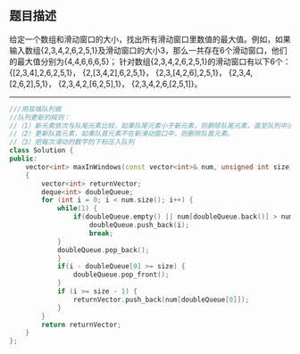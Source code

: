 ## 题目描述

给定一个数组和滑动窗口的大小，找出所有滑动窗口里数值的最大值。例如，如果输入数组{2,3,4,2,6,2,5,1}及滑动窗口的大小3，那么一共存在6个滑动窗口，他们的最大值分别为{4,4,6,6,6,5}； 针对数组{2,3,4,2,6,2,5,1}的滑动窗口有以下6个： {[2,3,4],2,6,2,5,1}， {2,[3,4,2],6,2,5,1}， {2,3,[4,2,6],2,5,1}， {2,3,4,[2,6,2],5,1}， {2,3,4,2,[6,2,5],1}， {2,3,4,2,6,[2,5,1]}。 

------

```cpp
///用双端队列做
//队列更新的规则：
//（1）新元素依次与队尾元素比较，如果队尾元素小于新元素，则删除队尾元素，直至队列中没有小于新元素的值。
//（2）更新队首元素，如果队首元素不在新滑动窗口中，则删除队首元素。
//（3）把每次滑动的数字的下标压入队列
class Solution {
public:
    vector<int> maxInWindows(const vector<int>& num, unsigned int size)
    {
        vector<int> returnVector;
        deque<int> doubleQueue;
        for (int i = 0; i < num.size(); i++) {
            while(1) {
                if(doubleQueue.empty() || num[doubleQueue.back()] > num[i]) {
                    doubleQueue.push_back(i);
                    break;
            }
            doubleQueue.pop_back();
            }
            if(i - doubleQueue[0] >= size) {
                doubleQueue.pop_front();
            }
            if (i >= size - 1) {
                returnVector.push_back(num[doubleQueue[0]]);
            }  
        }
        return returnVector;
    }
};
```

